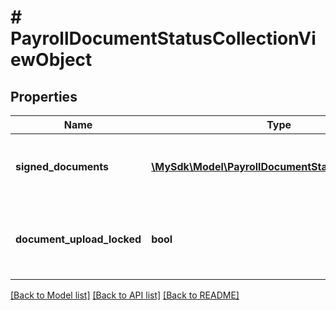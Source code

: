 # # PayrollDocumentStatusCollectionViewObject

## Properties

Name | Type | Description | Notes
------------ | ------------- | ------------- | -------------
**signed_documents** | [**\MySdk\Model\PayrollDocumentStatusViewObject[]**](PayrollDocumentStatusViewObject.md) | Array of payroll document status objects. | [optional]
**document_upload_locked** | **bool** | Whether document upload is currently locked for this client. | [optional]

[[Back to Model list]](../../README.md#models) [[Back to API list]](../../README.md#endpoints) [[Back to README]](../../README.md)
